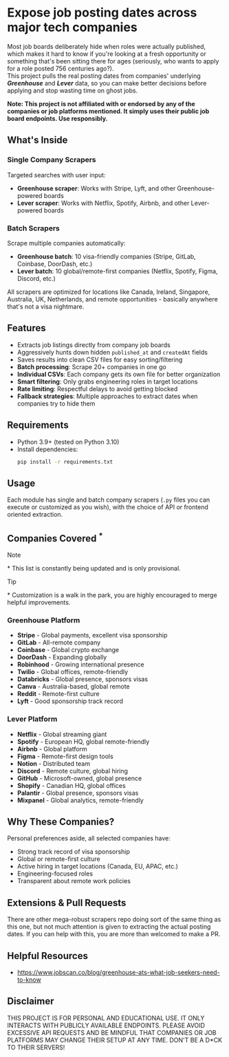 # Expose job posting dates across major tech companies

Most job boards deliberately hide when roles were actually published, 
which makes it hard to know if you're looking at a fresh opportunity 
or something that's been sitting there for ages (seriously, who wants to apply for a role posted 756 centuries ago?).  
This project pulls the real posting dates from companies' underlying ***Greenhouse*** and ***Lever*** data, 
so you can make better decisions before applying and stop wasting time on ghost jobs.

**Note: This project is not affiliated with or endorsed by any of the companies or job platforms mentioned. 
It simply uses their public job board endpoints. Use responsibly.**

## What's Inside

### **Single Company Scrapers**
Targeted searches with user input:
- **Greenhouse scraper**: Works with Stripe, Lyft, and other Greenhouse-powered boards
- **Lever scraper**: Works with Netflix, Spotify, Airbnb, and other Lever-powered boards

### **Batch Scrapers** 
Scrape multiple companies automatically:
- **Greenhouse batch**: 10 visa-friendly companies (Stripe, GitLab, Coinbase, DoorDash, etc.)
- **Lever batch**: 10 global/remote-first companies (Netflix, Spotify, Figma, Discord, etc.)

All scrapers are optimized for locations like Canada, Ireland, Singapore, Australia, UK, Netherlands, and remote opportunities - basically anywhere that's not a visa nightmare.

## Features

- Extracts job listings directly from company job boards
- Aggressively hunts down hidden `published_at` and `createdAt` fields 
- Saves results into clean CSV files for easy sorting/filtering
- **Batch processing**: Scrape 20+ companies in one go
- **Individual CSVs**: Each company gets its own file for better organization
- **Smart filtering**: Only grabs engineering roles in target locations
- **Rate limiting**: Respectful delays to avoid getting blocked
- **Fallback strategies**: Multiple approaches to extract dates when companies try to hide them

## Requirements

- Python 3.9+ (tested on Python 3.10)
- Install dependencies:
  ```bash
  pip install -r requirements.txt
  ```

## Usage

Each module has single and batch company scrapers (`.py` files you can execute or customized as you wish),
 with the choice of API or frontend oriented extraction.

## Companies Covered <sup>*</sup>

> [!NOTE]  
> \* This list is constantly being updated and is only provisional.

> [!TIP]  
> \* Customization is a walk in the park, you are highly encouraged to merge helpful improvements.

### Greenhouse Platform
- **Stripe** - Global payments, excellent visa sponsorship
- **GitLab** - All-remote company
- **Coinbase** - Global crypto exchange
- **DoorDash** - Expanding globally
- **Robinhood** - Growing international presence
- **Twilio** - Global offices, remote-friendly
- **Databricks** - Global presence, sponsors visas
- **Canva** - Australia-based, global remote
- **Reddit** - Remote-first culture
- **Lyft** - Good sponsorship track record

### Lever Platform
- **Netflix** - Global streaming giant
- **Spotify** - European HQ, global remote-friendly
- **Airbnb** - Global platform
- **Figma** - Remote-first design tools
- **Notion** - Distributed team
- **Discord** - Remote culture, global hiring
- **GitHub** - Microsoft-owned, global presence
- **Shopify** - Canadian HQ, global offices
- **Palantir** - Global presence, sponsors visas
- **Mixpanel** - Global analytics, remote-friendly

## Why These Companies?

Personal preferences aside, all selected companies have:
- Strong track record of visa sponsorship
- Global or remote-first culture  
- Active hiring in target locations (Canada, EU, APAC, etc.)
- Engineering-focused roles
- Transparent about remote work policies

## Extensions & Pull Requests

There are other mega-robust scrapers repo doing sort of the same thing as this one,
but not much attention is given to extracting the actual posting dates. If you can help
with this, you are more than welcomed to make a PR.

## Helpful Resources

* https://www.jobscan.co/blog/greenhouse-ats-what-job-seekers-need-to-know

## Disclaimer

THIS PROJECT IS FOR PERSONAL AND EDUCATIONAL USE. 
IT ONLY INTERACTS WITH PUBLICLY AVAILABLE ENDPOINTS.
PLEASE AVOID EXCESSIVE API REQUESTS AND BE MINDFUL THAT COMPANIES 
OR JOB PLATFORMS MAY CHANGE THEIR SETUP AT ANY TIME.
DON'T BE A D*CK TO THEIR SERVERS!